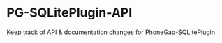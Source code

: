 PG-SQLitePlugin-API
===================

Keep track of API &amp; documentation changes for PhoneGap-SQLitePlugin
